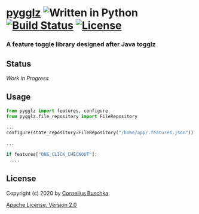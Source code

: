 # [pygglz](https://github.com/cbuschka/pygglz) ![Written in Python](https://img.shields.io/badge/python-3.6%203.7%203.8-blue.svg) [![Build Status](https://travis-ci.org/cbuschka/pygglz.svg?branch=master)](https://travis-ci.org/cbuschka/pygglz) [![License](https://img.shields.io/badge/License-Apache%202.0-blue.svg)](https://github.com/cbuschka/pygglz/blob/master/license.txt)

### A feature toggle library designed after Java togglz

## Status
*Work in Progress*

## Usage

```python
from pygglz import features, configure
from pygglz.file_repository import FileRepository

...
configure(state_repository=FileRepository("/home/app/.features.json"))

...

if features["ONE_CLICK_CHECKOUT"]:
  ...
```

## License
Copyright (c) 2020 by [Cornelius Buschka](https://github.com/cbuschka).

[Apache License, Version 2.0](./license.txt)
